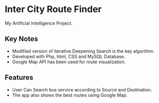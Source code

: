 # Inter City Route Finder
My Artificial Intelligence Project.

## Key Notes
- Modified version of Iterative Deepening Search is the key algorithm.
- Developed with Php, html, CSS and MySQL Database.
- Google Map API has been used for route visualization.

## Features
- User Can Search bus service according to Source and Destination.
- The app also shows the best routes using Google Map.
